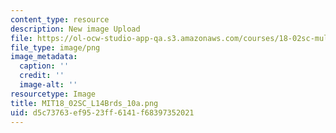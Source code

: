 ```yaml
---
content_type: resource
description: New image Upload
file: https://ol-ocw-studio-app-qa.s3.amazonaws.com/courses/18-02sc-multivariable-calculus-fall-2010/d5c73763ef9523ff6141f68397352021_MIT18_02SC_L14Brds_10a.png
file_type: image/png
image_metadata:
  caption: ''
  credit: ''
  image-alt: ''
resourcetype: Image
title: MIT18_02SC_L14Brds_10a.png
uid: d5c73763-ef95-23ff-6141-f68397352021
---
```

